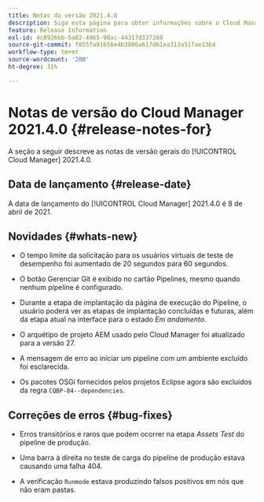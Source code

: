 ```yaml
---
title: Notas da versão 2021.4.0
description: Siga esta página para obter informações sobre o Cloud Manager 2021.4.0
feature: Release Information
exl-id: 4c8926bb-5a82-4965-90ac-44317d337269
source-git-commit: f855fa91656e4b3806a617d61ea313a51fae13b4
workflow-type: tm+mt
source-wordcount: '200'
ht-degree: 31%

---
```


# Notas de versão do Cloud Manager 2021.4.0 {#release-notes-for}

A seção a seguir descreve as notas de versão gerais do [!UICONTROL Cloud Manager] 2021.4.0.

## Data de lançamento {#release-date}

A data de lançamento do [!UICONTROL Cloud Manager] 2021.4.0 é 8 de abril de 2021.

## Novidades {#whats-new}

* O tempo limite da solicitação para os usuários virtuais de teste de desempenho foi aumentado de 20 segundos para 60 segundos.

* O botão Gerenciar Git é exibido no cartão Pipelines, mesmo quando nenhum pipeline é configurado.

* Durante a etapa de implantação da página de execução do Pipeline, o usuário poderá ver as etapas de implantação concluídas e futuras, além da etapa atual na interface para o estado *Em andamento*.

* O arquétipo de projeto AEM usado pelo Cloud Manager foi atualizado para a versão 27.

* A mensagem de erro ao iniciar um pipeline com um ambiente excluído foi esclarecida.

* Os pacotes OSGi fornecidos pelos projetos Eclipse agora são excluídos da regra `CQBP-84--dependencies`.

## Correções de erros {#bug-fixes}

* Erros transitórios e raros que podem ocorrer na etapa *Assets Test* do pipeline de produção.

* Uma barra à direita no teste de carga do pipeline de produção estava causando uma falha 404.

* A verificação `Runmode` estava produzindo falsos positivos em nós que não eram pastas.

